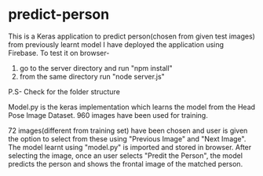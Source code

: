 # predict-person
This is a Keras application to predict person(chosen from given test images) from previously learnt model
I have deployed the application using Firebase. To test it on browser-
  1. go to the server directory and run "npm install"
  2. from the same directory run "node server.js"
  
 P.S- Check for the folder structure 
 
 Model.py is the keras implementation which learns the model from the Head Pose Image Dataset. 960 images have been used for training.
 
 72 images(different from training set) have been chosen and user is given the option to select from these using "Previous Image" and "Next Image". The model learnt using "model.py" is imported and stored in browser.
After selecting the image, once an user selects "Predit the Person", the model predicts the person and shows the frontal image of the matched person. 


